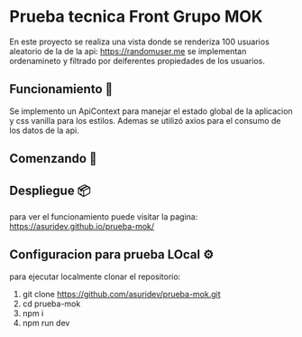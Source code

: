 # Prueba tecnica Front Grupo MOK

En este proyecto se realiza una vista donde se renderiza 100 usuarios  aleatorio de la de la api:  https://randomuser.me
se implementan ordenamineto y filtrado por deiferentes propiedades de los usuarios.

## Funcionamiento 🔧

Se implemento un ApiContext para manejar el estado global de la aplicacion y css vanilla para los estilos. Ademas se utilizó axios para el consumo de los datos de la api.

## Comenzando 🚀

## Despliegue 📦
para ver el funcionamiento puede visitar la pagina:
https://asuridev.github.io/prueba-mok/

## Configuracion para prueba LOcal ⚙️
para ejecutar  localmente clonar el repositorio:
1. git clone https://github.com/asuridev/prueba-mok.git
2. cd prueba-mok
2. npm i 
3. npm run dev

